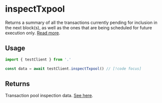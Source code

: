 # inspectTxpool

Returns a summary of all the transactions currently pending for inclusion in the next block(s), as well as the ones that are being scheduled for future execution only. [Read more](https://geth.ethereum.org/docs/interacting-with-geth/rpc/ns-txpool).

## Usage

```ts
import { testClient } from '.'
 
const data = await testClient.inspectTxpool() // [!code focus]
```

## Returns

Transaction pool inspection data. [See here](https://geth.ethereum.org/docs/interacting-with-geth/rpc/ns-txpool).
